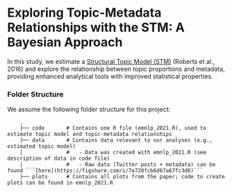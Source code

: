 # Exploring Topic-Metadata Relationships with the STM: A Bayesian Approach

In this study, we estimate a [Structural Topic Model (STM)](https://doi.org/10.1080/01621459.2016.1141684) (Roberts et al., 2016) and explore the relationship between topic proportions and metadata, providing enhanced analytical tools with improved statistical properties.

### Folder Structure

We assume the following folder structure for this project:
```
    .
    ├── code       # Contains one R file (emnlp_2021.R), used to estimate topic model and topic-metadata relationships
    ├── data       # Contains data relevant to our analyses (e.g., estimated topic model)
    │              #   - Data was created with emnlp_2021.R (see description of data in code file)
    │              #   - Raw data (Twitter posts + metadata) can be found ```[here](https://figshare.com/s/7a728fcb6d67a67fc3d6)```
    ├── plots      # Contains all plots from the paper; code to create plots can be found in emnlp_2021.R
```

